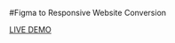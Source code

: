 #Figma to Responsive Website Conversion

[LIVE DEMO](https://megaparts-task-2-responsive.netlify.app/)
